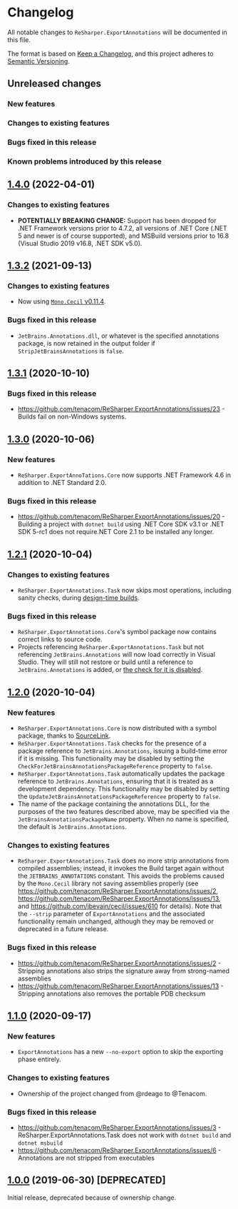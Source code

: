 # Changelog

All notable changes to `ReSharper.ExportAnnotations` will be documented in this file.

The format is based on [Keep a Changelog](https://keepachangelog.com/en/1.0.0/),
and this project adheres to [Semantic Versioning](https://semver.org/spec/v2.0.0.html).

## Unreleased changes

### New features

### Changes to existing features

### Bugs fixed in this release

### Known problems introduced by this release

## [1.4.0](https://github.com/tenacom/ReSharper.ExportAnnotations/releases/tag/1.4.0) (2022-04-01)

### Changes to existing features

- **POTENTIALLY BREAKING CHANGE:** Support has been dropped for .NET Framework versions prior to 4.7.2, all versions of .NET Core (.NET 5 and newer is of course supported), and MSBuild versions prior to 16.8 (Visual Studio 2019 v16.8, .NET SDK v5.0).

## [1.3.2](https://github.com/tenacom/ReSharper.ExportAnnotations/releases/tag/1.3.2) (2021-09-13)

### Changes to existing features

- Now using [`Mono.Cecil` v0.11.4](https://github.com/jbevain/cecil/releases/tag/0.11.4).

### Bugs fixed in this release

- `JetBrains.Annotations.dll`, or whatever is the specified annotations package, is now retained in the output folder if `StripJetBrainsAnnotations` is `false`.

## [1.3.1](https://github.com/tenacom/ReSharper.ExportAnnotations/releases/tag/1.3.1) (2020-10-10)

### Bugs fixed in this release

- https://github.com/tenacom/ReSharper.ExportAnnotations/issues/23 - Builds fail on non-Windows systems.

## [1.3.0](https://github.com/tenacom/ReSharper.ExportAnnotations/releases/tag/1.3.0) (2020-10-06)

### New features

- `ReSharper.ExportAnnoTations.Core` now supports .NET Framework 4.6 in addition to .NET Standard 2.0.

### Bugs fixed in this release

- https://github.com/tenacom/ReSharper.ExportAnnotations/issues/20 - Building a project with `dotnet build` using .NET Core SDK v3.1 or .NET SDK 5-rc1 does not require.NET Core 2.1 to be installed any longer.

## [1.2.1](https://github.com/tenacom/ReSharper.ExportAnnotations/releases/tag/1.2.1) (2020-10-04)

### Changes to existing features

- `ReSharper.ExportAnnotations.Task` now skips most operations, including sanity checks, during [design-time builds](https://github.com/dotnet/project-system/blob/master/docs/design-time-builds.md).

### Bugs fixed in this release

- `ReSharper.ExportAnnotations.Core`'s symbol package now contains correct links to source code.
- Projects referencing `ReSharper.ExportAnnotations.Task` but not referencing `JetBrains.Annotations` will now load correctly in Visual Studio. They will still not restore or build until a reference to `JetBrains.Annotations` is added, or [the check for it is disabled](README.md#skipping-the-check-for-the-code-annotations-package-reference).

## [1.2.0](https://github.com/tenacom/ReSharper.ExportAnnotations/releases/tag/1.2.0) (2020-10-04)

### New features

- `ReSharper.ExportAnnotations.Core` is now distributed with a symbol package, thanks to [SourceLink](https://github.com/dotnet/sourcelink).
- `ReSharper.ExportAnnotations.Task` checks for the presence of a package reference to `JetBrains.Annotations`, issuing a build-time error if it is missing. This functionality may be disabled by setting the `CheckForJetBrainsAnnotationsPackageReference` property to `false`.
- `ReSharper.ExportAnnotations.Task` automatically updates the package reference to `JetBrains.Annotations`, ensuring that it is treated as a development dependency. This functionality may be disabled by setting the `UpdateJetBrainsAnnotationsPackageReferencee` property to `false`.
- The name of the package containing the annotations DLL, for the purposes of the two features described above, may be specified via the `JetBrainsAnnotationsPackageName` property. When no name is specified, the default is `JetBrains.Annotations`.

### Changes to existing features

- `ReSharper.ExportAnnotations.Task` does no more strip annotations from compiled assemblies; instead, it invokes the Build target again without the `JETBRAINS_ANNOTATIONS` constant. This avoids the problems caused by the `Mono.Cecil` library not saving assemblies properly (see https://github.com/tenacom/ReSharper.ExportAnnotations/issues/2, https://github.com/tenacom/ReSharper.ExportAnnotations/issues/13, and https://github.com/jbevain/cecil/issues/610 for details). Note that the `--strip` parameter of `ExportAnnotations` and the associated functionality remain unchanged, although they may be removed or deprecated in a future release.

### Bugs fixed in this release

- https://github.com/tenacom/ReSharper.ExportAnnotations/issues/2 - Stripping annotations also strips the signature away from strong-named assemblies
- https://github.com/tenacom/ReSharper.ExportAnnotations/issues/13 - Stripping annotations also removes the portable PDB checksum

## [1.1.0](https://github.com/tenacom/ReSharper.ExportAnnotations/releases/tag/1.1.0) (2020-09-17)

### New features

- `ExportAnnotations` has a new `--no-export` option to skip the exporting phase entirely.

### Changes to existing features

- Ownership of the project changed from @rdeago to @Tenacom.

### Bugs fixed in this release

- https://github.com/tenacom/ReSharper.ExportAnnotations/issues/3 - ReSharper.ExportAnnotations.Task does not work with `dotnet build` and `dotnet msbuild`
- https://github.com/tenacom/ReSharper.ExportAnnotations/issues/6 - Annotations are not stripped from executables

## [1.0.0](https://github.com/tenacom/ReSharper.ExportAnnotations/releases/tag/1.0.0) (2019-06-30) [DEPRECATED]

Initial release, deprecated because of ownership change.
